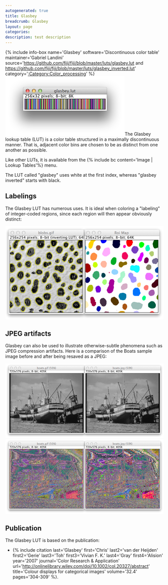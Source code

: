 ```yaml
---
autogenerated: true
title: Glasbey
breadcrumb: Glasbey
layout: page
categories: 
description: test description
---
```


{% include info-box name='Glasbey' software='Discontinuous color table' maintainer='Gabriel Landini' source='https://github.com/fiji/fiji/blob/master/luts/glasbey.lut and https://github.com/fiji/fiji/blob/master/luts/glasbey_inverted.lut' category='[:Category:Color\_processing](Category_Color_processing)' %}![](/images/pages/Glasbey.png "fig:Glasbey.png")The Glasbey lookup table (LUT) is a color table structured in a maximally discontinuous manner. That is, adjacent color bins are chosen to be as distinct from one another as possible.

Like other LUTs, it is available from the {% include bc content='Image | Lookup Tables'%} menu.

The LUT called "glasbey" uses white at the first index, whereas "glasbey inverted" starts with black.

Labelings
---------

The Glasbey LUT has numerous uses. It is ideal when coloring a "labeling" of integer-coded regions, since each region will then appear obviously distinct:

![](/images/pages/Glasbey-labeling.png "Glasbey-labeling.png")

JPEG artifacts
--------------

Glasbey can also be used to illustrate otherwise-subtle phenomena such as JPEG compression artifacts. Here is a comparison of the Boats sample image before and after being resaved as a JPEG:

![The grayscale LUT makes it very difficult (for most people) to see any visual difference.](/images/pages/JPEG-grayscale.png "fig:The grayscale LUT makes it very difficult (for most people) to see any visual difference.") ![The Glasbey LUT makes it quite obvious where JPEG compression caused a loss of data fidelity.](/images/pages/JPEG-glasbey.png "fig:The Glasbey LUT makes it quite obvious where JPEG compression caused a loss of data fidelity.")

Publication
-----------

The Glasbey LUT is based on the publication:

-   {% include citation last='Glasbey' first='Chris' last2='van der Heijden' first2='Gerie' last3='Toh' first3='Vivian F. K.' last4='Gray' first4='Alision' year='2007' journal='Color Research & Application' url='http://onlinelibrary.wiley.com/doi/10.1002/col.20327/abstract' title='Colour displays for categorical images' volume='32.4' pages='304-309' %}.
